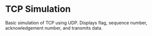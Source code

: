 # TCP Simulation
Basic simulation of TCP using UDP. Displays flag, sequence number, acknowledgement number, and transmits data.
